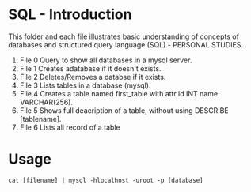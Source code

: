 # SQL - Introduction

This folder and each file illustrates basic understanding of 
concepts of databases and structured query language (SQL) - PERSONAL STUDIES.

1. File 0 
	Query to show all databases in a mysql server.
2. File 1
	Creates adatabase if it doesn't exists.
3. File 2
	Deletes/Removes a databse if it exists.
4. File 3
	Lists tables in a database (mysql).
5. File 4
	Creates a table named first\_table with attr id INT name VARCHAR(256).
6. File 5
    Shows full deacription of a table, without using DESCRIBE [tablename].
7. File 6
    Lists all record of a table 
# Usage
	cat [filename] | mysql -hlocalhost -uroot -p [database]
